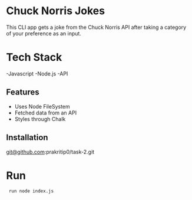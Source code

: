 # Chuck Norris Jokes

This CLI app gets a joke from the Chuck Norris API after taking a category of your preference as an input.

# Tech Stack

-Javascript -Node.js -API

## Features

- Uses Node FileSystem
- Fetched data from an API
- Styles through Chalk

## Installation

git@github.com:prakritip0/task-2.git

# Run

```
 run node index.js
```
